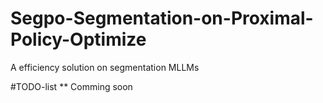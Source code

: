 # Segpo-Segmentation-on-Proximal-Policy-Optimize
A efficiency solution on segmentation MLLMs

#TODO-list
** Comming soon
